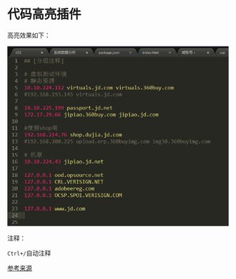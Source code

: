 代码高亮插件
===============
高亮效果如下：

![image](hosts/screenshot.png)

注释：

`Ctrl+/`自动注释

[参考来源](http://brixtoolsdoc.readthedocs.org/en/latest/hosts/index.html)